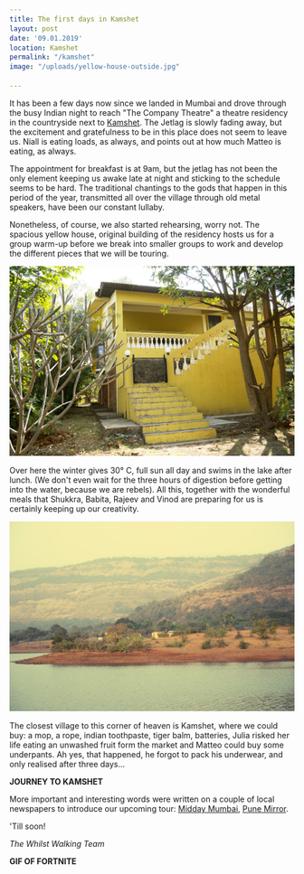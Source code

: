 ```yaml
---
title: The first days in Kamshet
layout: post
date: '09.01.2019'
location: Kamshet
permalink: "/kamshet"
image: "/uploads/yellow-house-outside.jpg"

---
```

It has been a few days now since we landed in Mumbai and drove through the busy Indian night to reach "The Company Theatre" a theatre residency in the countryside next to [Kamshet](https://www.google.com/maps/place/Kamshet,+Maharashtra+410405/@18.7644399,73.5381673,14z/data=!3m1!4b1!4m5!3m4!1s0x3bc2abf1867b9187:0x7ec39c03e715fbdb!8m2!3d18.7517777!4d73.5513956). The Jetlag is slowly fading away, but the excitement and gratefulness to be in this place does not seem to leave us. Niall is eating loads, as always, and points out at how much Matteo is eating, as always.

The appointment for breakfast is at 9am, but the jetlag has not been the only element keeping us awake late at night and sticking to the schedule seems to be hard. The traditional chantings to the gods that happen in this period of the year, transmitted all over the village through old metal speakers, have been our constant lullaby.

Nonetheless, of course, we also started rehearsing, worry not. The spacious yellow house, original building of the residency hosts us for a group warm-up before we break into smaller groups to work and develop the different pieces that we will be touring.

![The Yellow house](uploads/yellow-house-outside.jpg)

Over here the winter gives 30° C, full sun all day and swims in the lake after lunch. (We don't even wait for the three hours of digestion before getting into the water, because we are rebels). All this, together with the wonderful meals that Shukkra, Babita, Rajeev and Vinod are preparing for us is certainly keeping up our creativity.

![The Lake](uploads/kamshet-lake.jpg)

The closest village to this corner of heaven is Kamshet, where we could buy: a mop, a rope, indian toothpaste, tiger balm, batteries, Julia risked her life eating an unwashed fruit form the market and Matteo could buy some underpants. Ah yes, that happened, he forgot to pack his underwear, and only realised after three days...

**JOURNEY TO KAMSHET**

More important and interesting words were written on a couple of local newspapers to introduce our upcoming tour: [Midday Mumbai](https://l.facebook.com/l.php?u=https%3A%2F%2Fwww.mid-day.com%2Farticles%2Fcurtains-down-on-power-play%2F20188164%3Ffbclid%3DIwAR3Tq4WYxacFDOzfcj62s_JH5wCj34x0BYO-BJy4ajrwMkaZe2D8DWu2WQ4&h=AT2oAqEJ60K1cSB1bUPXBAWjCRHyxCiG1rc67Sk0ZFVU6hAoi5_i4v2PhdtPTojZAx6ze5o5dCdX5Vh_cWbHdGR3hAVLuPMhBD3cjEy_IIv-zcvdJAnNYDsaA4yUYBgLEAbpkwfF24YM1kIrgBWNFAJowx4a7L-YIZChuPMIPmikLogvFrvl5IduNhiYmwrSJlAS3lT9WkI1QoSwlh9KPO9mvwH89WrNrrXIxYtnxpXzPt_AU8SSvS2xw989oqhf1wn3Zx4nrWx3gm8Q4WZM4tj20mdeG-8b9Py7VO7DG14dNXM2OmwFTZC_BBcrBElKn5dMvi_ZK8VwTdhbt9nPAw5EVw_Ltx7-En1O3jQLeifkTfS_dMkf6fmi6HPuguG5-cdGrSdO2u0otJr6f4mTd83ZInyb88WqU_IYMKaSohcx8YhdWV6x82Z2baK3NNs9MQAEo4d2pu6s5Eros98Y4sqnlLkRoNPhyt972hKhmNd0O140qsWYyNiLZ-8QGrJlSH8d1vuk8oMfxma3VW6j-4RyqXvqsEQU3PPQ7U0UcQvgVxRGsSzcYieZ8QSw5z-fWF9n-pPf8fkf8hQQQ7GF0-AIiFrpvNjtCJ7dZcs-0LSfgr-B-0D4pXUUgWkMFIwtEcFmdNJrvqo), [Pune Mirror](https://punemirror.indiatimes.com/entertainment/unwind/a-collaborative-tour-de-force/articleshow/67443848.cms?fbclid=IwAR2Sirp1dbMcyio-F6eynJaGR4_S8sVeAvbNdfeWTkdncpNx4bCenk3KzQo "Pune Mirror").

'Till soon!

_The Whilst Walking Team_

**GIF OF FORTNITE**